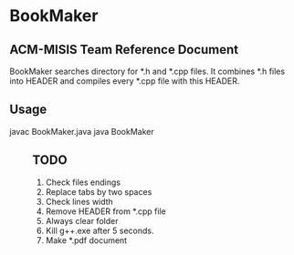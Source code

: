 BookMaker
=========

ACM-MISIS Team Reference Document
---------------------------------

BookMaker searches directory for *.h and *.cpp files. It combines *.h files into HEADER and compiles every *.cpp file with this HEADER. 

Usage
-----

javac BookMaker.java
java BookMaker <dir>

TODO
----

1) Check files endings
2) Replace tabs by two spaces
3) Check lines width
4) Remove HEADER from *.cpp file
5) Always clear folder
6) Kill g++.exe after 5 seconds. 
7) Make *.pdf document



